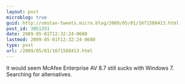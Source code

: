 ```yaml
---
layout: post
microblog: true
guid: http://vmstan-tweets.micro.blog/2009/05/01/1671588413.html
post_id: 3051351
date: 2009-05-01T12:32:24-0600
lastmod: 2009-05-01T12:32:24-0600
type: post
url: /2009/05/01/1671588413.html
---
```

It would seem McAfee Enterprise AV 8.7 still sucks with Windows 7. Searching for alternatives.
